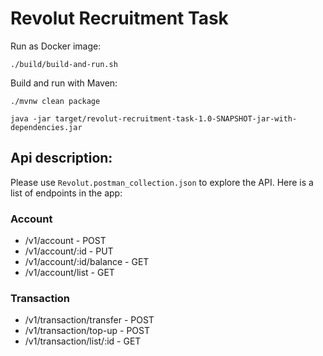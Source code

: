 # Revolut Recruitment Task

Run as Docker image:

```
./build/build-and-run.sh
```

Build and run with Maven:

```
./mvnw clean package

java -jar target/revolut-recruitment-task-1.0-SNAPSHOT-jar-with-dependencies.jar

```

## Api description:

Please use `Revolut.postman_collection.json` to explore the API. Here is a list of endpoints in the app:

### Account

- /v1/account - POST
- /v1/account/:id - PUT
- /v1/account/:id/balance - GET
- /v1/account/list - GET

### Transaction

- /v1/transaction/transfer - POST
- /v1/transaction/top-up - POST
- /v1/transaction/list/:id - GET

